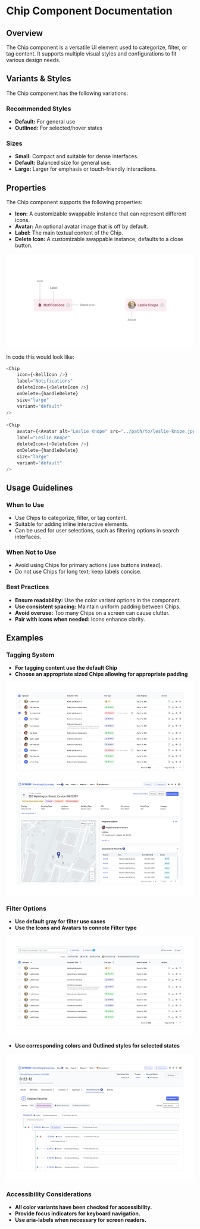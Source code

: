 # Chip Component Documentation

## Overview
The Chip component is a versatile UI element used to categorize, filter, or tag content. It supports multiple visual styles and configurations to fit various design needs.

## Variants & Styles
The Chip component has the following variations:


### **Recommended Styles**
- **Default:** For general use
- **Outlined:** For selected/hover states

### **Sizes**
- **Small:** Compact and suitable for dense interfaces.
- **Default:** Balanced size for general use.
- **Large:** Larger for emphasis or touch-friendly interactions.

## Properties
The Chip component supports the following properties:
- **Icon:** A customizable swappable instance that can represent different icons.
- **Avatar:** An optional avatar image that is off by default.
- **Label:** The main textual content of the Chip.
- **Delete Icon:** A customizable swappable instance; defaults to a close button.

![image](img/chips-anatomy.png)

In code this would look like:

``` ts
<Chip
    icon={<BellIcon />} 
    label="Notifications"
    deleteIcon={<DeleteIcon />}
    onDelete={handleDelete}
    size="large"
    variant="default"
/>

<Chip
    avatar={<Avatar alt="Leslie Knope" src="../path/to/leslie-knope.jpg" />}
    label="Leslie Knope"
    deleteIcon={<DeleteIcon />}
    onDelete={handleDelete}
    size="large"
    variant="default"
/>
```

## Usage Guidelines
### When to Use
- Use Chips to categorize, filter, or tag content.
- Suitable for adding inline interactive elements.
- Can be used for user selections, such as filtering options in search interfaces.

### When Not to Use
- Avoid using Chips for primary actions (use buttons instead).
- Do not use Chips for long text; keep labels concise.

### Best Practices
- **Ensure readability:** Use the color variant options in the componant.
- **Use consistent spacing:** Maintain uniform padding between Chips.
- **Avoid overuse:** Too many Chips on a screen can cause clutter.
- **Pair with icons when needed:** Icons enhance clarity.

## Examples
### **Tagging System**
- **For tagging content use the default Chip**
- **Choose an appropriate sized Chips allowing for appropriate padding**


![image](img/Tagging.png)

### **Filter Options**
- **Use default gray for filter use cases**
- **Use the Icons and Avatars to connote Filter type**

![image](img/Filtering.png)

- **Use corresponding colors and Outlined styles for selected states**

![image](img/Filtering-Selected.png)

### Accessibility Considerations
- **All color variants have been checked for accessibility.**
- **Provide focus indicators for keyboard navigation.**
- **Use aria-labels when necessary for screen readers.**